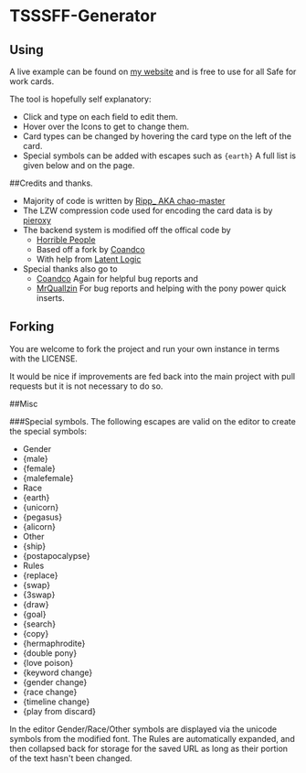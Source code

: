 TSSSFF-Generator
================

## Using
A live example can be found on [my website](http://ripppo.me/TSSSFF-Beta/) and is free to use for all Safe for work cards.

The tool is hopefully self explanatory:
 * Click and type on each field to edit them.
 * Hover over the Icons to get to change them.
 * Card types can be changed by hovering the card type on the left of the card.
 * Special symbols can be added with escapes such as `{earth}` A full list is given below and on the page.

##Credits and thanks.
 * Majority of code is written by [Ripp_ AKA chao-master](https://github.com/chao-master)
 * The LZW compression code used for encoding the card data is by [pieroxy](https://github.com/pieroxy/lz-string)
 * The backend system is modified off the offical code by
   * [Horrible People](https://github.com/HorriblePeople)
   * Based off a fork by [Coandco](https://github.com/coandco)
   * With help from [Latent Logic](https://github.com/Latent-Logic)
 * Special thanks also go to
   * [Coandco](https://github.com/coandco) Again for helpful bug reports and
   * [MrQuallzin](https://github.com/MrQuallzin) For bug reports and helping with the pony power quick inserts.


## Forking
You are welcome to fork the project and run your own instance in terms with the LICENSE.

It would be nice if improvements are fed back into the main project with pull requests but it is not necessary to do so.

##Misc

###Special symbols.
The following escapes are valid on the editor to create the special symbols:
 * Gender
  * {male}
  * {female}
  * {malefemale}
 * Race
  * {earth}
  * {unicorn}
  * {pegasus}
  * {alicorn}
 * Other
  * {ship}
  * {postapocalypse}
 * Rules
  * {replace}
  * {swap}
  * {3swap}
  * {draw}
  * {goal}
  * {search}
  * {copy}
  * {hermaphrodite}
  * {double pony}
  * {love poison}
  * {keyword change}
  * {gender change}
  * {race change}
  * {timeline change}
  * {play from discard}

In the editor Gender/Race/Other symbols are displayed via the unicode symbols from the modified font.
The Rules are automatically expanded, and then collapsed back for storage for the saved URL as long as their portion of the text hasn't been changed.
